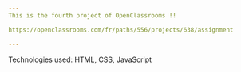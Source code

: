 ```yaml
---
This is the fourth project of OpenClassrooms !!

https://openclassrooms.com/fr/paths/556/projects/638/assignment

---
```


Technologies used: HTML, CSS, JavaScript
